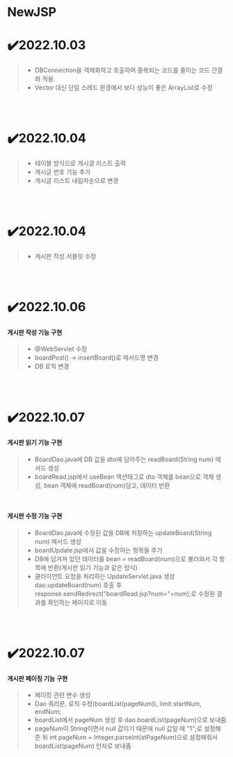 # NewJSP

# ✔️2022.10.03 
> - DBConnection을 객체화하고 호출하여 중복되는 코드를 줄이는 코드 간결화 적용.
> - Vector 대신 단일 스레드 환경에서 보다 성능이 좋은 ArrayList로 수정 

</br>
</br>

# ✔️2022.10.04
> - 테이블 방식으로 게시글 리스트 출력
> - 게시글 번호 기능 추가
> - 게시글 리스트 내림차순으로 변경
 
 </br>
 </br>

 # ✔️2022.10.04
 
> - 게시판 작성 서블릿 수정

 </br>
 </br>

 # ✔️2022.10.06
 
#### 게시판 작성 기능 구현
>
> - @WebServlet 수정
> - boardPost() -> insertBoard()로 메서드명 변경
> - DB 로직 변경

 </br>
 </br>

 # ✔️2022.10.07
 
 #### 게시판 읽기 기능 구현
 >
 > - BoardDao.java에 DB 값을 dto에 담아주는 readBoard(String num) 메서드 생성
 > - boardRead.jsp에서 useBean 액션태그로 dto 객체를 bean으로 객체 생성, bean 객체에 readBoard(num)담고, 데이터 반환
 
 <br/>
 
 #### 게시판 수정 기능 구현
 >
 > - BoardDao.java에 수정된 값을 DB에 저장하는 updateBoard(String num) 메서드 생성
 > - boardUpdate.jsp에서 값을 수정하는 항목들 추가
 > - DB에 담겨져 있던 데이터를 bean = readBoard(num)으로 불러와서 각 항목에 반환(게시판 읽기 기능과 같은 방식)
 > - 클라이언트 요청을 처리하는 UpdateServlet.java 생성 dao.updateBoard(num) 호출 후 response.sendRedirect("boardRead.jsp?num="+num);로 수정된 결과를 확인하는 페이지로 이동

</br>
</br>

 # ✔️2022.10.07
 
 #### 게시판 페이징 기능 구현
 >
 > - 페이징 관련 변수 생성
 > - Dao 쿼리문, 로직 수정(boardList(pageNum)), limit startNum, endNum;
 > - boardList에서 pageNum 생성 후 dao.boardList(pageNum)으로 보내줌
 > - pageNum이 String이면서 null 값이기 때문에 null 값일 때 "1";로 설정해준 뒤 int pageNum = Integer.parseInt(stPageNum)으로 설정해줘서 boardList(pageNum) 인자로 보내줌
 
 


